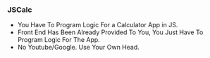 ### JSCalc

- You Have To Program Logic For a Calculator App in JS.
- Front End Has Been Already Provided To You, You Just Have To Program Logic For The App.
- No Youtube/Google. Use Your Own Head.
